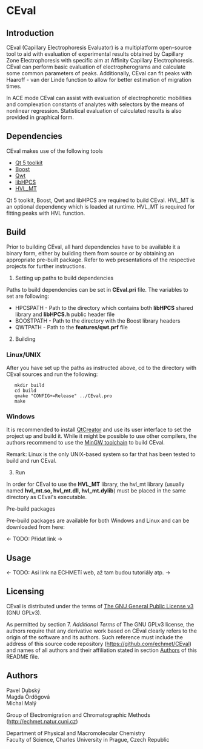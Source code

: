 CEval
===

Introduction
---

CEval (Capillary Electrophoresis Evaluator) is a multiplatform open-source tool to aid with evaluation of experimental results obtained by Capillary Zone Electrophoresis with specific aim at Affinity Capillary Electrophoresis. CEval can perform basic evaluation of electropherograms and calculate some common parameters of peaks. Additionally, CEval can fit peaks with Haaroff - van der Linde function to allow for better estimation of migration times.

In ACE mode CEval can assist with evaluation of electrophoretic mobilities and complexation constants of analytes with selectors by the means of nonlinear regression. Statistical evaluation of calculated results is also provided in graphical form.

Dependencies
---

CEval makes use of the following tools

- [Qt 5 toolkit](https://www.qt.io/)
- [Boost](http://www.boost.org/)
- [Qwt](http://qwt.sourceforge.net/)
- [libHPCS](https://github.com/echmet/libHPCS)
- [HVL_MT](https://github.com/echmet/HVL_MT)

Qt 5 toolkit, Boost, Qwt and libHPCS are required to build CEval. HVL_MT is an optional dependency which is loaded at runtime. HVL_MT is required for fitting peaks with HVL function.

Build
---

Prior to building CEval, all hard dependencies have to be available it a binary form, either by building them from source or by obtaining an appropriate pre-built package. Refer to web presentations of the respective projects for further instructions.

1. Setting up paths to build dependencies

  Paths to build dependencies can be set in **CEval.pri** file. The variables to set are following:

  - HPCSPATH - Path to the directory which contains both **libHPCS** shared library and **libHPCS.h** public header file
  - BOOSTPATH - Path to the directory with the Boost library headers
  - QWTPATH - Path to the **features/qwt.prf** file

2. Building

  ### Linux/UNIX

  After you have set up the paths as instructed above, cd to the directory with CEval sources and run the following:

       mkdir build
       cd build
       qmake "CONFIG+=Release" ../CEval.pro
       make

  ### Windows

  It is recommended to install [QtCreator](https://www.qt.io/ide/) and use its user interface to set the project up and build it. While it might be possible to use other compilers, the authors recommend to use the [MinGW toolchain](http://www.mingw.org/) to build CEval.

  Remark: Linux is the only UNIX-based system so far that has been tested to build and run CEval.

3. Run

  In order for CEval to use the **HVL_MT** library, the hvl_mt library (usually named **hvl_mt.so, hvl_mt.dll, hvl_mt.dylib**) must be placed in the same directory as CEval's executable.

Pre-build packages

Pre-build packages are available for both Windows and Linux and can be downloaded from here:

<- TODO: Přidat link ->

Usage
---
<- TODO: Asi link na ECHMETí web, až tam budou tutoriály atp. ->

Licensing
---

CEval is distributed under the terms of [The GNU General Public License v3](https://www.gnu.org/licenses/gpl.html) (GNU GPLv3).

As permitted by section 7. *Additional Terms* of The GNU GPLv3 license, the authors require that any derivative work based on CEval clearly refers to the origin of the software and its authors. Such reference must include the address of this source code repository (https://github.com/echmet/CEval) and names of all authors and their affiliation stated in section [Authors](#Authors) of this README file.

<a name="Authors"></a>
Authors
---

Pavel Dubský  
Magda Ördögová  
Michal Malý  

Group of Electromigration and Chromatographic Methods (http://echmet.natur.cuni.cz)

Department of Physical and Macromolecular Chemistry  
Faculty of Science, Charles University in Prague, Czech Republic
